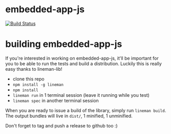 # embedded-app-js

[![Build Status](https://travis-ci.org/davemo/embedded-app-js.png?branch=master)](https://travis-ci.org/davemo/embedded-app-js)

# building embedded-app-js

If you're interested in working on embedded-app-js, it'll be important for you to be able to run the tests and build a distribution. Luckily this is really easy thanks to lineman-lib!

* clone this repo
* `npm install -g lineman`
* `npm install`
* `lineman run` in 1 terminal session (leave it running while you test)
* `lineman spec` in another terminal session

When you are ready to issue a build of the library, simply run `lineman build`. The output bundles will live in `dist/`, 1 minified, 1 unminified.

Don't forget to tag and push a release to github too :)
